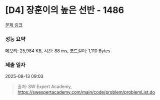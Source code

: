 # [D4] 장훈이의 높은 선반 - 1486 

[문제 링크](https://swexpertacademy.com/main/code/problem/problemDetail.do?contestProbId=AV2b7Yf6ABcBBASw) 

### 성능 요약

메모리: 25,984 KB, 시간: 88 ms, 코드길이: 1,110 Bytes

### 제출 일자

2025-08-13 09:03



> 출처: SW Expert Academy, https://swexpertacademy.com/main/code/problem/problemList.do